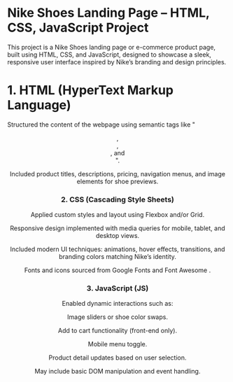 # Nike Shoes Landing Page – HTML, CSS, JavaScript Project

This project is a Nike Shoes landing page or e-commerce product page, built using HTML, CSS, and JavaScript, designed to showcase a sleek, responsive user interface inspired by Nike’s branding and design principles.

 # 1. HTML (HyperText Markup Language)
 
Structured the content of the webpage using semantic tags like "<header> , <section> , <article> , and <footer> ".

Included product titles, descriptions, pricing, navigation menus, and image elements for shoe previews.

 # 2. CSS (Cascading Style Sheets)
 
Applied custom styles and layout using Flexbox and/or Grid.

Responsive design implemented with media queries for mobile, tablet, and desktop views.

Included modern UI techniques: animations, hover effects, transitions, and branding colors matching Nike’s identity.

Fonts and icons sourced from Google Fonts and Font Awesome .

 # 3. JavaScript (JS)
 
Enabled dynamic interactions such as:

Image sliders or shoe color swaps.

Add to cart functionality (front-end only).

Mobile menu toggle.

Product detail updates based on user selection.

May include basic DOM manipulation and event handling.
